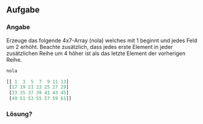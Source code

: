 ## Aufgabe

### Angabe

Erzeuge das folgende 4x7-Array (nola) welches mit 1 beginnt und jedes Feld um 2 erhöht.
Beachte zusätzlich, dass jedes erste Element in jeder zusätzlichen Reihe um 4 höher ist als das letzte Element der vorherigen Reihe.

```python
nola

[[ 1  3  5  7  9 11 13]
 [17 19 21 23 25 27 29]
 [33 35 37 39 41 43 45]
 [49 51 53 55 57 59 61]]
```

### Lösung?
